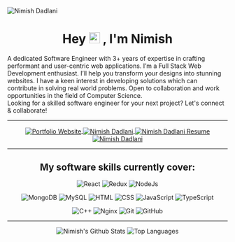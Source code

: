 ![Nimish Dadlani](https://komarev.com/ghpvc/?username=nmd2611&color=brightgreen)


<h1 align="center"> Hey  <img src="https://media.giphy.com/media/hvRJCLFzcasrR4ia7z/giphy.gif" width="25px"  /> , I'm Nimish </h1>

A dedicated Software Engineer with 3+ years of expertise in crafting performant and user-centric web applications. I’m a Full Stack Web Development enthusiast. I’ll help you transform your designs into stunning websites. I have a keen interest in developing solutions which can contribute in solving real world problems. Open to collaboration and work opportunities in the field of Computer Science.
<br>Looking for a skilled software engineer for your next project? Let's connect & collaborate!

<hr>
  

<!-- Here are some ideas to get you started:

- 🔭 I’m currently working on ...
- 🌱 I’m currently learning ...
- 👯 I’m looking to collaborate on ...
- 🤔 I’m looking for help with ...
- 💬 Ask me about ...
- 📫 How to reach me: ...
- 😄 Pronouns: ...
- ⚡ Fun fact: ... -->

<div align="center">
  
  <a href="https://nimishdadlani.com" target="_blank" title="nimishdadlani.com">
    <img align="center" alt="Portfolio Website" src="https://img.shields.io/static/v1?logo=naver&label=%20&message=nimishdadlani.com&style=for-the-badge&logoColor=white&labelColor=%23FF4470&color=%23FF4470" />
  </a>
  
  <a href="https://www.linkedin.com/in/nimishdadlani" target="_blank" title="LinkedIn">
    <img align="center" alt="Nimish Dadlani" src="https://img.shields.io/static/v1?logo=linkedin&label=%20&message=Nimish%20Dadlani&style=for-the-badge&logoColor=white&labelColor=%230077B5&color=%230077B5" />
  </a>
  
  <a href="https://drive.google.com/file/d/1k8FsrZJTcmTFMMtlOgEsoryMpGZ_fjb7" target="_blank" title="Resume">
    <img align="center" alt="Nimish Dadlani Resume" src="https://img.shields.io/static/v1?logo=microsoft%20word&label=%20&message=Resume&style=for-the-badge&logoColor=white&labelColor=%232B579A&color=%232B579A" />
  </a>
  
   <a href="mailto:nimishdadlani@gmail.com" target="_blank" title="nimishdadlani@gmail.com">
    <img align="center" alt="Nimish Dadlani" src="https://img.shields.io/static/v1?logo=gmail&label=%20&message=Email%20Me&style=for-the-badge&logoColor=white&labelColor=%23D14836&color=%23D14836" />
  </a>
  
  
</div>

<hr>



<div align="center">
  
  
<h2>My software skills currently cover:</h2>


![React](https://img.shields.io/static/v1?logo=react&label=%20&message=React&style=for-the-badge&logoColor=%2361DAFB&labelColor=black&color=black)
![Redux](https://img.shields.io/static/v1?logo=redux&label=%20&message=Redux&style=for-the-badge&logoColor=%23764ABC&labelColor=black&color=black)
![NodeJs](https://img.shields.io/static/v1?logo=node.js&label=%20&message=NodeJs&style=for-the-badge&logoColor=white&labelColor=%23339933&color=%23339933)

<!-- ![Express](https://img.shields.io/static/v1?logo=c&label=%20&message=Cpp&style=for-the-badge&logoColor=%2300599C&labelColor=black&color=black) -->

![MongoDB](https://img.shields.io/static/v1?logo=mongodb&label=%20&message=MongoDB&style=for-the-badge&logoColor=white&labelColor=%2347A248&color=%2347A248)
![MySQL](https://img.shields.io/static/v1?logo=mysql&label=%20&message=MySQL&style=for-the-badge&logoColor=white&labelColor=%234479A1&color=%234479A1)
![HTML](https://img.shields.io/static/v1?logo=html5&label=%20&message=HTML&style=for-the-badge&logoColor=white&labelColor=%23E34F26&color=%23E34F26)
![CSS](https://img.shields.io/static/v1?logo=css3&label=%20&message=CSS&style=for-the-badge&logoColorwhite=&labelColor=%231572B6&color=%231572B6)
![JavaScript](https://img.shields.io/static/v1?logo=javascript&label=%20&message=JavaScript&style=for-the-badge&logoColor=black&labelColor=%23F7DF1E&color=%23F7DF1E)
![TypeScript](https://img.shields.io/static/v1?logo=typescript&label=%20&message=TypeScript&style=for-the-badge&logoColor=white&labelColor=%233178C6&color=%233178C6)


![C++](https://img.shields.io/static/v1?logo=c%2B%2B&label=%20&message=C%2B%2B&style=for-the-badge&logoColor=white&labelColor=%2300599C&color=%2300599C)
![Nginx](https://img.shields.io/static/v1?logo=nginx&label=%20&message=Nginx&style=for-the-badge&logoColor=white&labelColor=%23009639&color=%23009639)
![Git](https://img.shields.io/static/v1?logo=git&label=&message=Git&style=for-the-badge&logoColor=white&labelColor=%23F05032&color=%23F05032)
![GitHub](https://img.shields.io/static/v1?logo=github&label=&message=GitHub&style=for-the-badge&logoColor=white&labelColor=%23181717&color=%23181717)


</div>

<hr>

<div align="center">

 ![Nimish's Github Stats](https://github-readme-stats.vercel.app/api?username=nmd2611&theme=react)
 ![Top Languages](https://github-readme-stats.vercel.app/api/top-langs/?username=nmd2611&hide=java,c,python,makefile,qmake&layout=compact&theme=react)

</div>


